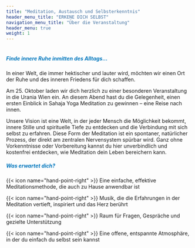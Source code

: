 ```yaml
---
title: "Meditation, Austausch und Selbsterkenntnis"
header_menu_title: "ERKENE DICH SELBST"
navigation_menu_title: "Über die Veranstaltung"
header_menu: true
weight: 1
---
```


<div>
<h5 style="color:#0277BD;"><br>Finde innere Ruhe inmitten des Alltags…</h5>
<p>
In einer Welt, die immer hektischer und lauter wird, möchten wir einen Ort der Ruhe und des inneren Friedens für dich schaffen.<br>

Am 25. Oktober laden wir dich herzlich zu einer besonderen Veranstaltung in die Urania Wien ein.
An diesem Abend hast du die Gelegenheit, einen ersten Einblick in Sahaja Yoga Meditation zu gewinnen – eine Reise nach innen.<br>

Unsere Vision ist eine Welt, in der jeder Mensch die Möglichkeit bekommt, innere Stille und spirituelle Tiefe zu entdecken und die Verbindung mit sich selbst zu erfahren.
Diese Form der Meditation ist ein spontaner, natürlicher Prozess, der direkt am zentralen Nervensystem spürbar wird. Ganz ohne Vorkenntnisse oder Vorbereitung kannst du hier unverbindlich und kostenfrei entdecken, wie Meditation dein Leben bereichern kann.


<h5 style="color:#0277BD;">Was erwartet dich?</h5>

</p>
</div>

{{< icon name="hand-point-right" >}} Eine einfache, effektive Meditationsmethode, die auch zu Hause anwendbar ist

{{< icon name="hand-point-right" >}} Musik, die die Erfahrungen in der Meditation vertieft, inspiriert und das Herz berührt

{{< icon name="hand-point-right" >}} Raum für Fragen, Gespräche und gezielte Unterstützung

{{< icon name="hand-point-right" >}} Eine offene, entspannte Atmosphäre, in der du einfach du selbst sein kannst
